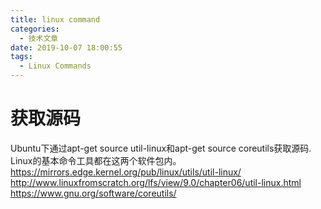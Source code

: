 ```yaml
---
title: linux command
categories:
  - 技术文章
date: 2019-10-07 18:00:55
tags:
  - Linux Commands
---
```



# 获取源码
Ubuntu下通过apt-get source util-linux和apt-get source coreutils获取源码.
Linux的基本命令工具都在这两个软件包内。
https://mirrors.edge.kernel.org/pub/linux/utils/util-linux/
http://www.linuxfromscratch.org/lfs/view/9.0/chapter06/util-linux.html
https://www.gnu.org/software/coreutils/
